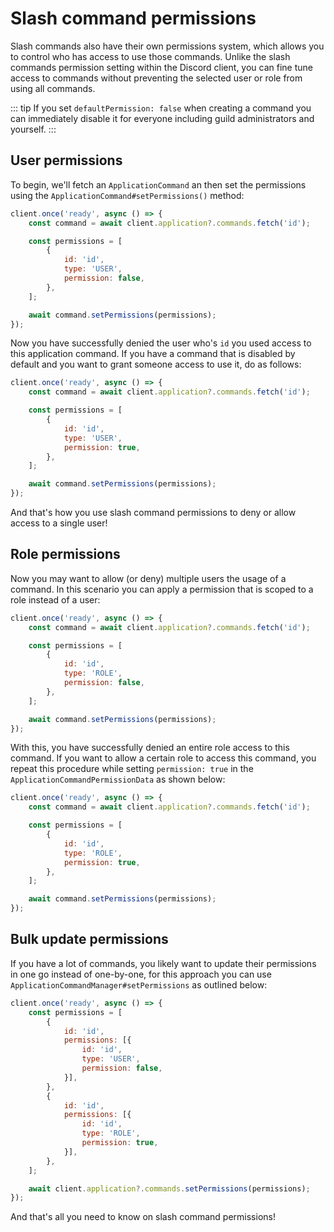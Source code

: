 # Slash command permissions

Slash commands also have their own permissions system, which allows you to control who has access to use those commands. Unlike the slash commands permission setting within the Discord client, you can fine tune access to commands without preventing the selected user or role from using all commands.

::: tip
If you set `defaultPermission: false` when creating a command you can immediately disable it for everyone including guild administrators and yourself.
:::

## User permissions

To begin, we'll fetch an `ApplicationCommand` an then set the permissions using the `ApplicationCommand#setPermissions()` method:

```js
client.once('ready', async () => {
	const command = await client.application?.commands.fetch('id');

	const permissions = [
		{
			id: 'id',
			type: 'USER',
			permission: false,
		},
	];

	await command.setPermissions(permissions);
});
```

Now you have successfully denied the user who's `id` you used access to this application command.
If you have a command that is disabled by default and you want to grant someone access to use it, do as follows:

```js {8}
client.once('ready', async () => {
	const command = await client.application?.commands.fetch('id');

	const permissions = [
		{
			id: 'id',
			type: 'USER',
			permission: true,
		},
	];

	await command.setPermissions(permissions);
});
```

And that's how you use slash command permissions to deny or allow access to a single user!


## Role permissions

Now you may want to allow (or deny) multiple users the usage of a command. In this scenario you can apply a permission that is scoped to a role instead of a user:

```js {7,8}
client.once('ready', async () => {
	const command = await client.application?.commands.fetch('id');

	const permissions = [
		{
			id: 'id',
			type: 'ROLE',
			permission: false,
		},
	];

	await command.setPermissions(permissions);
});
```

With this, you have successfully denied an entire role access to this command. If you want to allow a certain role to access this command, you repeat this procedure while setting `permission: true` in the `ApplicationCommandPermissionData` as shown below:

```js {8}
client.once('ready', async () => {
	const command = await client.application?.commands.fetch('id');

	const permissions = [
		{
			id: 'id',
			type: 'ROLE',
			permission: true,
		},
	];

	await command.setPermissions(permissions);
});
```

## Bulk update permissions

If you have a lot of commands, you likely want to update their permissions in one go instead of one-by-one, for this approach you can use `ApplicationCommandManager#setPermissions` as outlined below:

```js {2-19,21}
client.once('ready', async () => {
	const permissions = [
		{
			id: 'id',
			permissions: [{
				id: 'id',
				type: 'USER',
				permission: false,
			}],
		},
		{
			id: 'id',
			permissions: [{
				id: 'id',
				type: 'ROLE',
				permission: true,
			}],
		},
	];

	await client.application?.commands.setPermissions(permissions);
});
```

And that's all you need to know on slash command permissions!